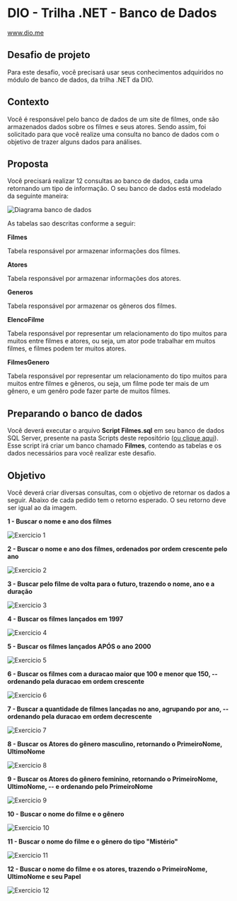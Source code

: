# DIO - Trilha .NET - Banco de Dados
www.dio.me

## Desafio de projeto
Para este desafio, você precisará usar seus conhecimentos adquiridos no módulo de banco de dados, da trilha .NET da DIO.

## Contexto
Você é responsável pelo banco de dados de um site de filmes, onde são armazenados dados sobre os filmes e seus atores. Sendo assim, foi solicitado para que você realize uma consulta no banco de dados com o objetivo de trazer alguns dados para análises.

## Proposta
Você precisará realizar 12 consultas ao banco de dados, cada uma retornando um tipo de informação.
O seu banco de dados está modelado da seguinte maneira:

![Diagrama banco de dados](Imagens/diagrama.png)

As tabelas sao descritas conforme a seguir:

**Filmes**

Tabela responsável por armazenar informações dos filmes.

**Atores**

Tabela responsável por armazenar informações dos atores.

**Generos**

Tabela responsável por armazenar os gêneros dos filmes.

**ElencoFilme**

Tabela responsável por representar um relacionamento do tipo muitos para muitos entre filmes e atores, ou seja, um ator pode trabalhar em muitos filmes, e filmes
podem ter muitos atores.

**FilmesGenero**

Tabela responsável por representar um relacionamento do tipo muitos para muitos entre filmes e gêneros, ou seja, um filme pode ter mais de um gênero, e um genêro pode fazer parte de muitos filmes.

## Preparando o banco de dados
Você deverá executar o arquivo **Script Filmes.sql** em seu banco de dados SQL Server, presente na pasta Scripts deste repositório ([ou clique aqui](Script%20Filmes.sql)). Esse script irá criar um banco chamado **Filmes**, contendo as tabelas e os dados necessários para você realizar este desafio.

## Objetivo
Você deverá criar diversas consultas, com o objetivo de retornar os dados a seguir. Abaixo de cada pedido tem o retorno esperado. O seu retorno deve ser igual ao da imagem.

**1 - Buscar o nome e ano dos filmes**

![Exercicio 1](Imagens/1.png)

**2 - Buscar o nome e ano dos filmes, ordenados por ordem crescente pelo ano**

![Exercicio 2](Imagens/2.png)

**3 - Buscar pelo filme de volta para o futuro, trazendo o nome, ano e a duração**

![Exercicio 3](Imagens/3.png)

**4 - Buscar os filmes lançados em 1997**

![Exercicio 4](Imagens/4.png)

**5 - Buscar os filmes lançados APÓS o ano 2000**

![Exercicio 5](Imagens/5.png)

**6 - Buscar os filmes com a duracao maior que 100 e menor que 150, -- ordenando pela duracao em ordem crescente**

![Exercicio 6](Imagens/6.png)

**7 - Buscar a quantidade de filmes lançadas no ano, agrupando por ano, -- ordenando pela duracao em ordem decrescente**

![Exercicio 7](Imagens/7.png)

**8 - Buscar os Atores do gênero masculino, retornando o PrimeiroNome, UltimoNome**

![Exercicio 8](Imagens/8.png)

**9 - Buscar os Atores do gênero feminino, retornando o PrimeiroNome, UltimoNome, -- e ordenando pelo PrimeiroNome**

![Exercicio 9](Imagens/9.png)

**10 - Buscar o nome do filme e o gênero**

![Exercicio 10](Imagens/10.png)

**11 - Buscar o nome do filme e o gênero do tipo "Mistério"**

![Exercicio 11](Imagens/11.png)

**12 - Buscar o nome do filme e os atores, trazendo o PrimeiroNome, UltimoNome e seu Papel**

![Exercicio 12](Imagens/12.png)
